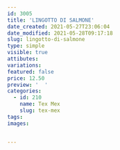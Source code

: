 ```yaml
---
id: 3005
title: 'LINGOTTO DI SALMONE'
date_created: 2021-05-27T23:06:04
date_modified: 2021-05-28T09:17:18
slug: lingotto-di-salmone
type: simple
visible: true
attibutes: 
variations:
featured: false
price: 12.50
preview: '  '
categories: 
  - id: 210
    name: Tex Mex
    slug: tex-mex
tags: 
images: 


---
```



